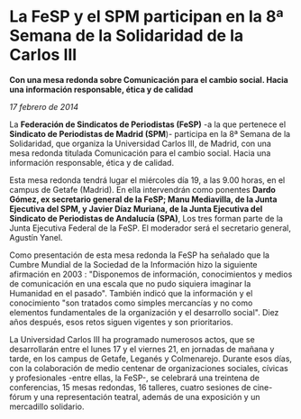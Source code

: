 # La FeSP y el SPM participan en la 8ª Semana de la Solidaridad de la Carlos III

**Con una mesa redonda sobre Comunicación para el cambio social. Hacia una información responsable, ética y de calidad**

*17 febrero de 2014*

La **Federación de Sindicatos de Periodistas (FeSP)** -a la que pertenece el **Sindicato de Periodistas de Madrid (SPM**)- participa en la 8ª Semana de la Solidaridad, que organiza la Universidad Carlos III, de Madrid, con una mesa redonda titulada Comunicación para el cambio social. Hacia una información responsable, ética y de calidad.

Esta mesa redonda tendrá lugar el miércoles día 19, a las 9.00 horas, en el campus de Getafe (Madrid). En ella intervendrán como ponentes **Dardo Gómez, ex secretario general de la FeSP; Manu Mediavilla, de la Junta Ejecutiva del SPM, y Javier Díaz Muriana, de la Junta Ejecutiva del Sindicato de Periodistas de Andalucía (SPA)**, Los tres forman parte de la Junta Ejecutiva Federal de la FeSP. El moderador será el secretario general, Agustín Yanel.

Como presentación de esta mesa redonda la FeSP ha señalado que la Cumbre Mundial de la Sociedad de la Información hizo la siguiente afirmación en 2003 : "Disponemos de información, conocimientos y medios de comunicación en una escala que no pudo siquiera imaginar la Humanidad en el pasado". También indicó que la información y el conocimiento "son tratados como simples mercancías y no como elementos fundamentales de la organización y el desarrollo social". Diez años después, esos retos siguen vigentes y son prioritarios.

La Universidad Carlos III ha programado numerosos actos, que se desarrollarán entre el lunes 17 y el viernes 21, en jornadas de mañana y tarde, en los campus de Getafe, Leganés y Colmenarejo. Durante esos días, con la colaboración de medio centenar de organizaciones sociales, cívicas y profesionales -entre ellas, la FeSP-, se celebrará una treintena de conferencias, 15 mesas redondas, 16 talleres, cuatro sesiones de cine-fórum y una representación teatral, además de una exposición y un mercadillo solidario.
